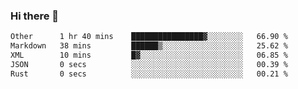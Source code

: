 ### Hi there 👋

<!--
**WShiBin/WShiBin** is a ✨ _special_ ✨ repository because its `README.md` (this file) appears on your GitHub profile.

Here are some ideas to get you started:

- 🔭 I’m currently working on ...
- 🌱 I’m currently learning ...
- 👯 I’m looking to collaborate on ...
- 🤔 I’m looking for help with ...
- 💬 Ask me about ...
- 📫 How to reach me: ...
- 😄 Pronouns: ...
- ⚡ Fun fact: ...
-->

<!--START_SECTION:waka-->

```txt
Other      1 hr 40 mins    ████████████████▓░░░░░░░░   66.90 %
Markdown   38 mins         ██████▒░░░░░░░░░░░░░░░░░░   25.62 %
XML        10 mins         █▓░░░░░░░░░░░░░░░░░░░░░░░   06.85 %
JSON       0 secs          ░░░░░░░░░░░░░░░░░░░░░░░░░   00.39 %
Rust       0 secs          ░░░░░░░░░░░░░░░░░░░░░░░░░   00.21 %
```

<!--END_SECTION:waka-->
